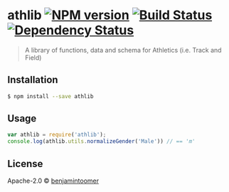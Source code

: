 # athlib [![NPM version][npm-image]][npm-url] [![Build Status][travis-image]][travis-url] [![Dependency Status][daviddm-image]][daviddm-url]
> A library of functions, data and schema for Athletics (i.e. Track and Field)

## Installation

```sh
$ npm install --save athlib
```

## Usage

```js
var athlib = require('athlib');
console.log(athlib.utils.normalizeGender('Male')) // == 'm'
```
## License

Apache-2.0 © [benjamintoomer](https://github.com/mullet1989)


[npm-image]: https://badge.fury.io/js/athlib.svg
[npm-url]: https://npmjs.org/package/athlib
[travis-image]: https://travis-ci.org/mullet1989/athlib.svg?branch=master
[travis-url]: https://travis-ci.org/mullet1989/athlib
[daviddm-image]: https://david-dm.org/mullet1989/athlib.svg?theme=shields.io
[daviddm-url]: https://david-dm.org/mullet1989/athlib

